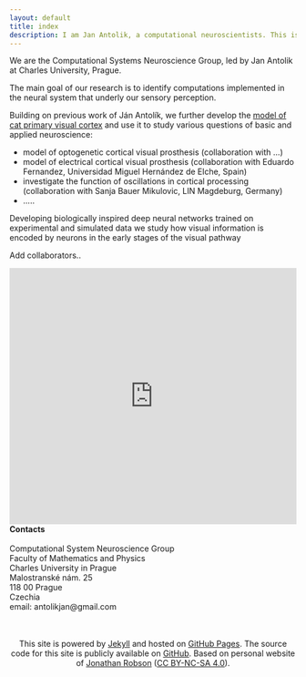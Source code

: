 ```yaml
---
layout: default
title: index
description: I am Jan Antolik, a computational neuroscientists. This is my homepage with my publications, active projects, and project proposals for anybody interested.
---
```


We are the Computational Systems Neuroscience Group, led by Jan Antolik at Charles University, Prague.

The main goal of our research is to identify computations implemented in the neural system that underly our sensory perception.

Building on previous work of Ján Antolík, we further develop the <a href="https://www.biorxiv.org/content/10.1101/416156v4">model of cat primary visual cortex</a> and use it to study various questions of basic and applied neuroscience:
- model of optogenetic cortical visual prosthesis (collaboration with ...)
- model of electrical cortical visual prosthesis (collaboration with Eduardo Fernandez, Universidad Miguel Hernández de Elche, Spain)
- investigate the function of oscillations in cortical processing (collaboration with Sanja Bauer Mikulovic, LIN Magdeburg, Germany)
- .....

Developing biologically inspired deep neural networks trained on experimental and simulated data we study how visual information is encoded by neurons in the early stages of the visual pathway

Add collaborators..



<div>
    <div style="display:inline-block, width:60%">
        <div class="mapouter">
            <div class="gmap_canvas">
                <iframe src="https://www.google.com/maps/embed?pb=!1m14!1m8!1m3!1d2559.8947125084264!2d14.4006772!3d50.0882581!3m2!1i1024!2i768!4f13.1!3m3!1m2!1s0x0%3A0xdbc36558fd05ccd7!2sUniverzita%20Karlova%2C%20Matematicko-fyzik%C3%A1ln%C3%AD%20fakulta%2C%20Informatick%C3%A1%20sekce!5e0!3m2!1sit!2scz!4v1614553843320!5m2!1sit!2scz" height="450" style="border:0; width:100%" allowfullscreen="" loading="lazy"></iframe> 
            </div>
        </div>
    <div style="width:30%, padding-left:50px, display:inline-block">
        <b>Contacts</b>
        <br>
        <br>
        Computational System Neuroscience Group <br>
        Faculty of Mathematics and Physics<br>
        Charles University in Prague<br>
        Malostranské nám. 25<br>
        118 00 Prague<br>
        Czechia<br>
        email: antolikjan@gmail.com
    </div>
</div>

<br>
<br>

<p align='center'>This site is powered by <a href="http://jekyllrb.com/">Jekyll</a> and hosted on
<a href="https://pages.github.com/">GitHub Pages</a>. The source code for this site is publicly available on
<a href="https://github.com/">GitHub</a>. Based on personal website of <a href="http://jnrbsn.com/">Jonathan Robson</a> (<a href="http://creativecommons.org/licenses/by-nc-sa/4.0/" >CC BY-NC-SA 4.0</a>).</p>
